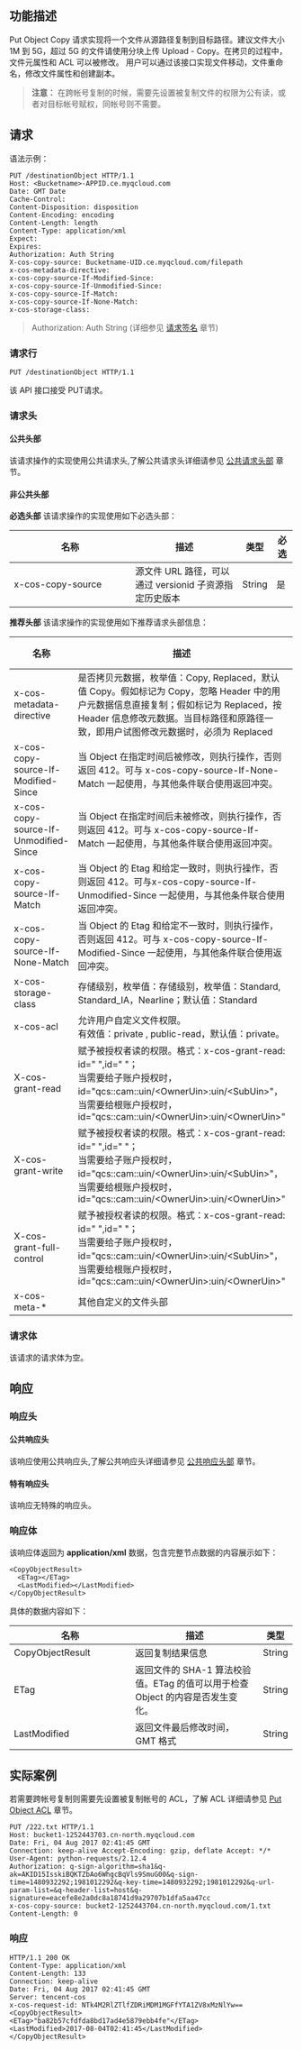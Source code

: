 ## 功能描述
Put Object Copy  请求实现将一个文件从源路径复制到目标路径。建议文件大小 1M 到 5G，超过 5G 的文件请使用分块上传 Upload - Copy。在拷贝的过程中，文件元属性和 ACL 可以被修改。
用户可以通过该接口实现文件移动，文件重命名，修改文件属性和创建副本。
>**注意：**
>在跨帐号复制的时候，需要先设置被复制文件的权限为公有读，或者对目标帐号赋权，同帐号则不需要。
## 请求
语法示例：
```
PUT /destinationObject HTTP/1.1
Host: <Bucketname>-APPID.ce.myqcloud.com
Date: GMT Date
Cache-Control:
Content-Disposition: disposition
Content-Encoding: encoding
Content-Length: length
Content-Type: application/xml
Expect:
Expires:
Authorization: Auth String
X-cos-copy-source: Bucketname-UID.ce.myqcloud.com/filepath
x-cos-metadata-directive:
x-cos-copy-source-If-Modified-Since:
x-cos-copy-source-If-Unmodified-Since:
x-cos-copy-source-If-Match:
x-cos-copy-source-If-None-Match:
x-cos-storage-class:
```

> Authorization: Auth String (详细参见 [请求签名](https://www.qcloud.com/document/product/436/7778) 章节)

### 请求行

```
PUT /destinationObject HTTP/1.1
```
该 API 接口接受 PUT请求。<style  rel="stylesheet"> table th:nth-of-type(1) { width: 200px; }</style>

### 请求头

#### 公共头部
该请求操作的实现使用公共请求头,了解公共请求头详细请参见 [公共请求头部](https://www.qcloud.com/document/product/436/7728) 章节。

#### 非公共头部

**必选头部**
该请求操作的实现使用如下必选头部：

| 名称                                    | 描述                                       | 类型     | 必选   |
| ------------------------------------- | ---------------------------------------- | ------ | ---- |
| x-cos-copy-source                     | 源文件 URL 路径，可以通过 versionid 子资源指定历史版本                                 | String | 是    |


**推荐头部**
该请求操作的实现使用如下推荐请求头部信息：

| 名称               | 描述      | 类型     | 必选   |
| ---------------- | ---------- | ------ | -------- |
| x-cos-metadata-directive              | 是否拷贝元数据，枚举值：Copy, Replaced，默认值 Copy。假如标记为 Copy，忽略 Header 中的用户元数据信息直接复制；假如标记为 Replaced，按 Header 信息修改元数据。当目标路径和原路径一致，即用户试图修改元数据时，必须为 Replaced | String | 否    |
| x-cos-copy-source-If-Modified-Since   | 当 Object 在指定时间后被修改，则执行操作，否则返回 412。可与 x-cos-copy-source-If-None-Match 一起使用，与其他条件联合使用返回冲突。 | String | 否    |
| x-cos-copy-source-If-Unmodified-Since | 当 Object 在指定时间后未被修改，则执行操作，否则返回 412。可与 x-cos-copy-source-If-Match 一起使用，与其他条件联合使用返回冲突。 | String | 否    |
| x-cos-copy-source-If-Match            | 当 Object 的 Etag 和给定一致时，则执行操作，否则返回 412。可与x-cos-copy-source-If-Unmodified-Since 一起使用，与其他条件联合使用返回冲突。 | String | 否    |
| x-cos-copy-source-If-None-Match       | 当 Object 的 Etag 和给定不一致时，则执行操作，否则返回 412。可与 x-cos-copy-source-If-Modified-Since 一起使用，与其他条件联合使用返回冲突。 | String | 否    |
| x-cos-storage-class                   | 存储级别，枚举值：存储级别，枚举值：Standard, Standard_IA，Nearline；默认值：Standard | String | 否    |
| x-cos-acl                             | 允许用户自定义文件权限。<br />有效值：private , public-read，默认值：private。 | String | 否    |
| X-cos-grant-read                      |   赋予被授权者读的权限。格式：x-cos-grant-read: id=" ",id=" "；<br>当需要给子账户授权时，id="qcs::cam::uin/&lt;OwnerUin&gt;:uin/&lt;SubUin&gt;"，<br>当需要给根账户授权时，id="qcs::cam::uin/&lt;OwnerUin&gt;:uin/&lt;OwnerUin&gt;" | String | 否    |
| X-cos-grant-write                     | 赋予被授权者读的权限。格式：x-cos-grant-read: id=" ",id=" "；<br>当需要给子账户授权时，id="qcs::cam::uin/&lt;OwnerUin&gt;:uin/&lt;SubUin&gt;"，<br>当需要给根账户授权时，id="qcs::cam::uin/&lt;OwnerUin&gt;:uin/&lt;OwnerUin&gt;"  | String | 否    |
| X-cos-grant-full-control              | 赋予被授权者读的权限。格式：x-cos-grant-read: id=" ",id=" "；<br>当需要给子账户授权时，id="qcs::cam::uin/&lt;OwnerUin&gt;:uin/&lt;SubUin&gt;"，<br>当需要给根账户授权时，id="qcs::cam::uin/&lt;OwnerUin&gt;:uin/&lt;OwnerUin&gt;"  | String | 否    |
| x-cos-meta-*                          | 其他自定义的文件头部                               | String | 否    |


### 请求体
该请求的请求体为空。


## 响应

### 响应头
#### 公共响应头 
该响应使用公共响应头,了解公共响应头详细请参见 [公共响应头部](https://www.qcloud.com/document/product/436/7729) 章节。
#### 特有响应头
该响应无特殊的响应头。

### 响应体
该响应体返回为 **application/xml** 数据，包含完整节点数据的内容展示如下：
```
<CopyObjectResult>
  <ETag></ETag>
  <LastModified></LastModified>
</CopyObjectResult>
```
具体的数据内容如下：

| 名称               | 描述                                       | 类型     |
| ---------------- | ---------------------------------------- | ------ |
| CopyObjectResult | 返回复制结果信息                                 | String |
| ETag             | 返回文件的 SHA-1 算法校验值。ETag 的值可以用于检查 Object 的内容是否发生变化。 | String |
| LastModified     | 返回文件最后修改时间，GMT 格式                         | String |


## 实际案例
若需要跨帐号复制则需要先设置被复制帐号的 ACL，了解 ACL 详细请参见 [Put Object ACL](https://www.qcloud.com/document/product/436/7748) 章节。
```
PUT /222.txt HTTP/1.1
Host: bucket1-1252443703.cn-north.myqcloud.com 
Date: Fri, 04 Aug 2017 02:41:45 GMT
Connection: keep-alive Accept-Encoding: gzip, deflate Accept: */* 
User-Agent: python-requests/2.12.4 
Authorization: q-sign-algorithm=sha1&q-ak=AKID15IsskiBQKTZbAo6WhgcBqVls9SmuG00&q-sign-time=1480932292;1981012292&q-key-time=1480932292;1981012292&q-url-param-list=&q-header-list=host&q-signature=eacefe8e2a0dc8a18741d9a29707b1dfa5aa47cc
x-cos-copy-source: bucket2-1252443704.cn-north.myqcloud.com/1.txt 
Content-Length: 0  
```

### 响应
```
HTTP/1.1 200 OK
Content-Type: application/xml
Content-Length: 133 
Connection: keep-alive 
Date: Fri, 04 Aug 2017 02:41:45 GMT
Server: tencent-cos
x-cos-request-id: NTk4M2RlZTlfZDRiMDM1MGFfYTA1ZV8xMzNlYw==
<CopyObjectResult>
<ETag>"ba82b57cfdfda8bd17ad4e5879ebb4fe"</ETag>
<LastModified>2017-08-04T02:41:45</LastModified>
</CopyObjectResult>
```
